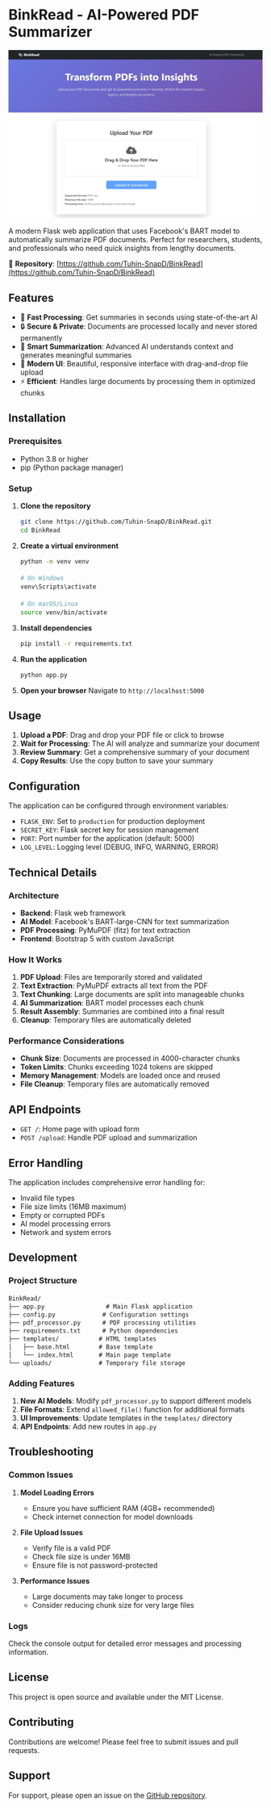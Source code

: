 # BinkRead - AI-Powered PDF Summarizer

![BinkRead Landing Page](landing.jpeg)

A modern Flask web application that uses Facebook's BART model to automatically summarize PDF documents. Perfect for researchers, students, and professionals who need quick insights from lengthy documents.

🔗 **Repository**: [https://github.com/Tuhin-SnapD/BinkRead](https://github.com/Tuhin-SnapD/BinkRead)

## Features

- 🚀 **Fast Processing**: Get summaries in seconds using state-of-the-art AI
- 🔒 **Secure & Private**: Documents are processed locally and never stored permanently
- 🧠 **Smart Summarization**: Advanced AI understands context and generates meaningful summaries
- 📱 **Modern UI**: Beautiful, responsive interface with drag-and-drop file upload
- ⚡ **Efficient**: Handles large documents by processing them in optimized chunks

## Installation

### Prerequisites

- Python 3.8 or higher
- pip (Python package manager)

### Setup

1. **Clone the repository**
   ```bash
   git clone https://github.com/Tuhin-SnapD/BinkRead.git
   cd BinkRead
   ```

2. **Create a virtual environment**
   ```bash
   python -m venv venv
   
   # On Windows
   venv\Scripts\activate
   
   # On macOS/Linux
   source venv/bin/activate
   ```

3. **Install dependencies**
   ```bash
   pip install -r requirements.txt
   ```

4. **Run the application**
   ```bash
   python app.py
   ```

5. **Open your browser**
   Navigate to `http://localhost:5000`

## Usage

1. **Upload a PDF**: Drag and drop your PDF file or click to browse
2. **Wait for Processing**: The AI will analyze and summarize your document
3. **Review Summary**: Get a comprehensive summary of your document
4. **Copy Results**: Use the copy button to save your summary

## Configuration

The application can be configured through environment variables:

- `FLASK_ENV`: Set to `production` for production deployment
- `SECRET_KEY`: Flask secret key for session management
- `PORT`: Port number for the application (default: 5000)
- `LOG_LEVEL`: Logging level (DEBUG, INFO, WARNING, ERROR)

## Technical Details

### Architecture

- **Backend**: Flask web framework
- **AI Model**: Facebook's BART-large-CNN for text summarization
- **PDF Processing**: PyMuPDF (fitz) for text extraction
- **Frontend**: Bootstrap 5 with custom JavaScript

### How It Works

1. **PDF Upload**: Files are temporarily stored and validated
2. **Text Extraction**: PyMuPDF extracts all text from the PDF
3. **Text Chunking**: Large documents are split into manageable chunks
4. **AI Summarization**: BART model processes each chunk
5. **Result Assembly**: Summaries are combined into a final result
6. **Cleanup**: Temporary files are automatically deleted

### Performance Considerations

- **Chunk Size**: Documents are processed in 4000-character chunks
- **Token Limits**: Chunks exceeding 1024 tokens are skipped
- **Memory Management**: Models are loaded once and reused
- **File Cleanup**: Temporary files are automatically removed

## API Endpoints

- `GET /`: Home page with upload form
- `POST /upload`: Handle PDF upload and summarization

## Error Handling

The application includes comprehensive error handling for:
- Invalid file types
- File size limits (16MB maximum)
- Empty or corrupted PDFs
- AI model processing errors
- Network and system errors

## Development

### Project Structure

```
BinkRead/
├── app.py                 # Main Flask application
├── config.py             # Configuration settings
├── pdf_processor.py      # PDF processing utilities
├── requirements.txt      # Python dependencies
├── templates/           # HTML templates
│   ├── base.html        # Base template
│   └── index.html       # Main page template
└── uploads/             # Temporary file storage
```

### Adding Features

1. **New AI Models**: Modify `pdf_processor.py` to support different models
2. **File Formats**: Extend `allowed_file()` function for additional formats
3. **UI Improvements**: Update templates in the `templates/` directory
4. **API Endpoints**: Add new routes in `app.py`

## Troubleshooting

### Common Issues

1. **Model Loading Errors**
   - Ensure you have sufficient RAM (4GB+ recommended)
   - Check internet connection for model downloads

2. **File Upload Issues**
   - Verify file is a valid PDF
   - Check file size is under 16MB
   - Ensure file is not password-protected

3. **Performance Issues**
   - Large documents may take longer to process
   - Consider reducing chunk size for very large files

### Logs

Check the console output for detailed error messages and processing information.

## License

This project is open source and available under the MIT License.

## Contributing

Contributions are welcome! Please feel free to submit issues and pull requests.

## Support

For support, please open an issue on the [GitHub repository](https://github.com/Tuhin-SnapD/BinkRead/issues).